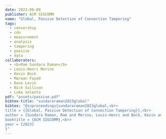 ```yaml
---
date: 2023-08-09
publisher: ACM SIGCOMM
name: "Global, Passive Detection of Connection Tampering"
tags:
  - censorship
  - cdn
  - measurement
  - analysis
  - tampering
  - passive
  - data
collaborators:
  - <b>Ram Sundara Raman</b>
  - Louis-Henri Merino
  - Kevin Bock
  - Marwan Fayed
  - Dave Levin
  - Nick Sullivan
  - Luke Valenta
pdf: "assets/passive.pdf"
bibtex-title: "sundararaman2023global"
bibtex: "@inproceedings{sundararaman2023global,<br>
title = {{Global, Passive Detection of Connection Tampering}},<br>
author = {Sundara Raman, Ram and Merino, Louis-Henri and Bock, Kevin and Fayed, Marwan and Levin, Dave and Sullivan, Nick and Valenta, Luke},<br>
booktitle = {ACM SIGCOMM},<br>
year = {2023}
}"
---
```

